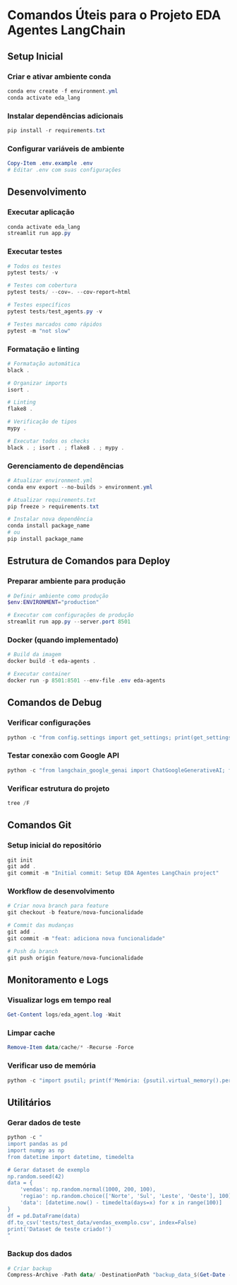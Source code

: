 # Comandos Úteis para o Projeto EDA Agentes LangChain

## Setup Inicial

### Criar e ativar ambiente conda
```powershell
conda env create -f environment.yml
conda activate eda_lang
```

### Instalar dependências adicionais
```powershell
pip install -r requirements.txt
```

### Configurar variáveis de ambiente
```powershell
Copy-Item .env.example .env
# Editar .env com suas configurações
```

## Desenvolvimento

### Executar aplicação
```powershell
conda activate eda_lang
streamlit run app.py
```

### Executar testes
```powershell
# Todos os testes
pytest tests/ -v

# Testes com cobertura
pytest tests/ --cov=. --cov-report=html

# Testes específicos
pytest tests/test_agents.py -v

# Testes marcados como rápidos
pytest -m "not slow"
```

### Formatação e linting
```powershell
# Formatação automática
black .

# Organizar imports
isort .

# Linting
flake8 .

# Verificação de tipos
mypy .

# Executar todos os checks
black . ; isort . ; flake8 . ; mypy .
```

### Gerenciamento de dependências
```powershell
# Atualizar environment.yml
conda env export --no-builds > environment.yml

# Atualizar requirements.txt
pip freeze > requirements.txt

# Instalar nova dependência
conda install package_name
# ou
pip install package_name
```

## Estrutura de Comandos para Deploy

### Preparar ambiente para produção
```powershell
# Definir ambiente como produção
$env:ENVIRONMENT="production"

# Executar com configurações de produção
streamlit run app.py --server.port 8501
```

### Docker (quando implementado)
```powershell
# Build da imagem
docker build -t eda-agents .

# Executar container
docker run -p 8501:8501 --env-file .env eda-agents
```

## Comandos de Debug

### Verificar configurações
```powershell
python -c "from config.settings import get_settings; print(get_settings())"
```

### Testar conexão com Google API
```powershell
python -c "from langchain_google_genai import ChatGoogleGenerativeAI; from config.settings import get_settings; llm = ChatGoogleGenerativeAI(model='gemini-pro', google_api_key=get_settings().google_api_key); print(llm.invoke('Hello!'))"
```

### Verificar estrutura do projeto
```powershell
tree /F
```

## Comandos Git

### Setup inicial do repositório
```powershell
git init
git add .
git commit -m "Initial commit: Setup EDA Agentes LangChain project"
```

### Workflow de desenvolvimento
```powershell
# Criar nova branch para feature
git checkout -b feature/nova-funcionalidade

# Commit das mudanças
git add .
git commit -m "feat: adiciona nova funcionalidade"

# Push da branch
git push origin feature/nova-funcionalidade
```

## Monitoramento e Logs

### Visualizar logs em tempo real
```powershell
Get-Content logs/eda_agent.log -Wait
```

### Limpar cache
```powershell
Remove-Item data/cache/* -Recurse -Force
```

### Verificar uso de memória
```powershell
python -c "import psutil; print(f'Memória: {psutil.virtual_memory().percent}%')"
```

## Utilitários

### Gerar dados de teste
```powershell
python -c "
import pandas as pd
import numpy as np
from datetime import datetime, timedelta

# Gerar dataset de exemplo
np.random.seed(42)
data = {
    'vendas': np.random.normal(1000, 200, 100),
    'regiao': np.random.choice(['Norte', 'Sul', 'Leste', 'Oeste'], 100),
    'data': [datetime.now() - timedelta(days=x) for x in range(100)]
}
df = pd.DataFrame(data)
df.to_csv('tests/test_data/vendas_exemplo.csv', index=False)
print('Dataset de teste criado!')
"
```

### Backup dos dados
```powershell
# Criar backup
Compress-Archive -Path data/ -DestinationPath "backup_data_$(Get-Date -Format 'yyyyMMdd_HHmmss').zip"
```